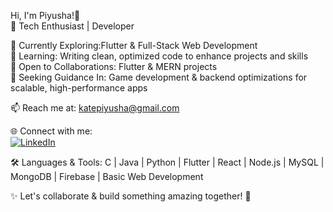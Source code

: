 Hi, I'm Piyusha!👋  
🚀 Tech Enthusiast | Developer  

🔭 Currently Exploring:Flutter & Full-Stack Web Development  
🌱 Learning: Writing clean, optimized code to enhance projects and skills  
👯 Open to Collaborations: Flutter & MERN projects  
🤝 Seeking Guidance In: Game development & backend optimizations for scalable, high-performance apps  

📫 Reach me at: katepiyusha@gmail.com  

🌐 Connect with me:  
[![LinkedIn](https://img.shields.io/badge/LinkedIn-0A66C2?style=for-the-badge&logo=linkedin&logoColor=white)](https://www.linkedin.com/in/piyusha-kate-4722342ba/)  

🛠️ Languages & Tools:
C | Java | Python | Flutter | React | Node.js | MySQL | MongoDB | Firebase | Basic Web Development  

✨ Let's collaborate & build something amazing together! 🚀  
